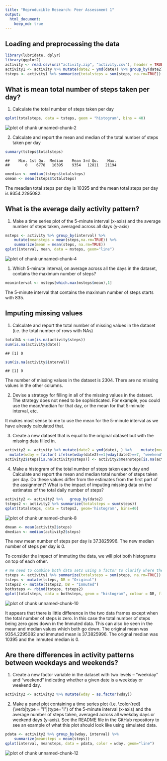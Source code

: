 ```yaml
---
title: "Reproducible Research: Peer Assessment 1"
output: 
  html_document:
    keep_md: true
---
```



## Loading and preprocessing the data

```r
library(lubridate, dplyr)
library(ggplot2)
activity <- read.csv(unz("activity.zip", "activity.csv"), header = TRUE, stringsAsFactors = FALSE)
activity1 <- activity %>% mutate(date2 = ymd(date)) %>% group_by(date2)
tsteps <- activity1 %>% summarize(totalsteps = sum(steps, na.rm=TRUE))
```



## What is mean total number of steps taken per day?
1.  Calculate the total number of steps taken per day


```r
qplot(totalsteps, data = tsteps, geom = "histogram", bins = 40)
```

![plot of chunk unnamed-chunk-2](figure/unnamed-chunk-2-1.png)

2.  Calculate and report the mean and median of the total number of steps taken per day


```r
summary(tsteps$totalsteps)
```

```
##    Min. 1st Qu.  Median    Mean 3rd Qu.    Max. 
##       0    6778   10395    9354   12811   21194
```

```r
omedian <- median(tsteps$totalsteps)
omean <- mean(tsteps$totalsteps)
```

The meadian total steps per day is 10395 and the mean total steps per day is 9354.2295082.


## What is the average daily activity pattern?

1.  Make a time series plot of the 5-minute interval (x-axis) and the average number of steps taken, averaged across all days (y-axis)


```r
msteps <- activity %>% group_by(interval) %>% 
    mutate(meansteps = mean(steps,na.rm=TRUE)) %>%
    summarize(mean = mean(steps, na.rm=TRUE))
qplot(interval, mean, data = msteps, geom="line")
```

![plot of chunk unnamed-chunk-4](figure/unnamed-chunk-4-1.png)


1.  Which 5-minute interval, on average across all the days in the dataset, contains the maximum number of steps?

```r
meaninterval <- msteps[which.max(msteps$mean),1]
```
The 5-minute interval that contains the maximum number of steps starts with 835.

## Imputing missing values

1.  Calculate and report the total number of missing values in the dataset (i.e. the total number of rows with NAs)


```r
totalNA <-sum(is.na(activity$steps))
sum(is.na(activity$date))
```

```
## [1] 0
```

```r
sum(is.na(activity$interval))
```

```
## [1] 0
```

The number of missing values in the dataset is 2304. There are no missing values in the other columns.

2.  Devise a strategy for filling in all of the missing values in the dataset. The strategy does not need to be sophisticated. For example, you could use the mean/median for that day, or the mean for that 5-minute interval, etc.

It makes most sense to me to use the mean for the 5-minute interval as we have already calculated that.

3.  Create a new dataset that is equal to the original dataset but with the missing data filled in.


```r
activity2 <- activity %>% mutate(date2 = ymd(date), ) %>%    mutate(meansteps = mean(steps,na.rm=TRUE)) %>%
  mutate(wday = factor( ifelse(wday(date2)==1|wday(date2)==7, "weekend", "weekday")))
activity2$steps[is.na(activity$steps)] <- activity2$meansteps[is.na(activity$steps)]
```


4.  Make a histogram of the total number of steps taken each day and Calculate and report the mean and median total number of steps taken per day. Do these values differ from the estimates from the first part of the assignment? What is the impact of imputing missing data on the estimates of the total daily number of steps?

```r
activity2 <- activity2 %>%   group_by(date2)
tsteps2 <- activity2 %>% summarize(totalsteps = sum(steps))
qplot(totalsteps, data = tsteps2, geom='histogram', bins=40)
```

![plot of chunk unnamed-chunk-8](figure/unnamed-chunk-8-1.png)


```r
dmean <- mean(activity2$steps)
dmedian <- median(activity2$steps)
```

The new mean number of steps per day is 37.3825996. The new median number of steps per day is 0.

To consider the impact of immuting the data, we will plot both histograms on top of each other.


```r
# We need to combine both data sets using a factor to clarify where the information is coming from.
tsteps <- activity1 %>% summarize(totalsteps = sum(steps, na.rm=TRUE))
tsteps <- mutate(tsteps, DB = "Original")
tsteps2 <- mutate(tsteps2, DB = "Immuted")
bothsteps <- rbind(tsteps, tsteps2)
qplot(totalsteps, data = bothsteps, geom = "histogram", colour = DB, fill = DB, bins=40)
```

![plot of chunk unnamed-chunk-10](figure/unnamed-chunk-10-1.png)

It appears that there is little difference in the two data frames except when the total number of steps is zero. In this case the total number of steps being zero goes down in the Immuted data.  This can also be seen in the mean and median values which both go down.  The original mean was 9354.2295082 and immuted mean is 37.3825996.  The orignal median was 10395 and the immuted median is 0.


## Are there differences in activity patterns between weekdays and weekends?

1.  Create a new factor variable in the dataset with two levels – “weekday” and “weekend” indicating whether a given date is a weekday or weekend day.

```r
activity2 <- activity2 %>% mutate(wday = as.factor(wday))
```

2.  Make a panel plot containing a time series plot (i.e. \color{red}{\verb|type = "l"|}type="l") of the 5-minute interval (x-axis) and the average number of steps taken, averaged across all weekday days or weekend days (y-axis). See the README file in the GitHub repository to see an example of what this plot should look like using simulated data.

```r
pdata <- activity2 %>% group_by(wday, interval) %>%
    summarize(meansteps = mean(steps))
qplot(interval, meansteps, data = pdata, color = wday, geom="line")
```

![plot of chunk unnamed-chunk-12](figure/unnamed-chunk-12-1.png)
